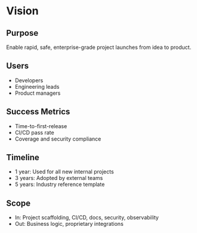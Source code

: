 # Vision

## Purpose

Enable rapid, safe, enterprise-grade project launches from idea to product.

## Users

- Developers
- Engineering leads
- Product managers

## Success Metrics

- Time-to-first-release
- CI/CD pass rate
- Coverage and security compliance

## Timeline

- 1 year: Used for all new internal projects
- 3 years: Adopted by external teams
- 5 years: Industry reference template

## Scope

- In: Project scaffolding, CI/CD, docs, security, observability
- Out: Business logic, proprietary integrations
